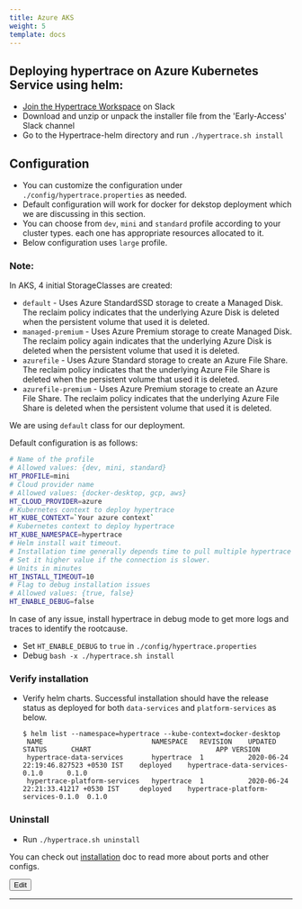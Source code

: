 ```yaml
---
title: Azure AKS
weight: 5
template: docs
---
```


## Deploying hypertrace on Azure Kubernetes Service using helm:

- [Join the Hypertrace Workspace](https://hypertrace-staging.webflow.io/launch/get-started) on Slack
- Download and unzip or unpack the installer file from the 'Early-Access' Slack channel 
- Go to the Hypertrace-helm directory and run `./hypertrace.sh install`

## Configuration
- You can customize the configuration under `./config/hypertrace.properties` as needed.
- Default configuration will work for docker for dekstop deployment which we are discussing in this section. 
- You can choose from `dev`, `mini` and `standard` profile according to your cluster types. each one has appropriate resources allocated to it.
- Below configuration uses `large` profile. 

### Note: 
In AKS, 4 initial StorageClasses are created:
- `default` - Uses Azure StandardSSD storage to create a Managed Disk. The reclaim policy indicates that the underlying Azure Disk is deleted when the persistent volume that used it is deleted.
- `managed-premium` - Uses Azure Premium storage to create Managed Disk. The reclaim policy again indicates that the underlying Azure Disk is deleted when the persistent volume that used it is deleted.
- `azurefile` - Uses Azure Standard storage to create an Azure File Share. The reclaim policy indicates that the underlying Azure File Share is deleted when the persistent volume that used it is deleted.
- `azurefile-premium` - Uses Azure Premium storage to create an Azure File Share. The reclaim policy indicates that the underlying Azure File Share is deleted when the persistent volume that used it is deleted.

We are using `default` class for our deployment. 

Default configuration is as follows:
```bash
# Name of the profile
# Allowed values: {dev, mini, standard}
HT_PROFILE=mini
# Cloud provider name
# Allowed values: {docker-desktop, gcp, aws}
HT_CLOUD_PROVIDER=azure
# Kubernetes context to deploy hypertrace
HT_KUBE_CONTEXT=`Your azure context`
# Kubernetes context to deploy hypertrace
HT_KUBE_NAMESPACE=hypertrace
# Helm install wait timeout.
# Installation time generally depends time to pull multiple hypertrace images from the repository.
# Set it higher value if the connection is slower.
# Units in minutes
HT_INSTALL_TIMEOUT=10
# Flag to debug installation issues
# Allowed values: {true, false}
HT_ENABLE_DEBUG=false
```
In case of any issue, install hypertrace in debug mode to get more logs and traces to identify the rootcause.
- Set `HT_ENABLE_DEBUG` to `true` in `./config/hypertrace.properties`
- Debug `bash -x ./hypertrace.sh install`

### Verify installation

- Verify helm charts. Successful installation should have the release status as deployed for both `data-services` and `platform-services` as below.
    ``` shell script
    $ helm list --namespace=hypertrace --kube-context=docker-desktop               
     NAME                        	NAMESPACE 	REVISION	UPDATED                             	STATUS  	CHART                             	APP VERSION
     hypertrace-data-services    	hypertrace	1       	2020-06-24 22:19:46.827523 +0530 IST	deployed	hypertrace-data-services-0.1.0    	0.1.0
     hypertrace-platform-services	hypertrace	1       	2020-06-24 22:21:33.41217 +0530 IST 	deployed	hypertrace-platform-services-0.1.0	0.1.0
    ```

### Uninstall
- Run `./hypertrace.sh uninstall`

You can check out [installation](https://docs.hypertrace.org/getting-started/) doc to read more about ports and other configs. 

<a href="https://github.com/hypertrace/hypertrace-docs-website/tree/master/src/pages/deployments/azure.md">
<button type="button">Edit</button></a>

***
